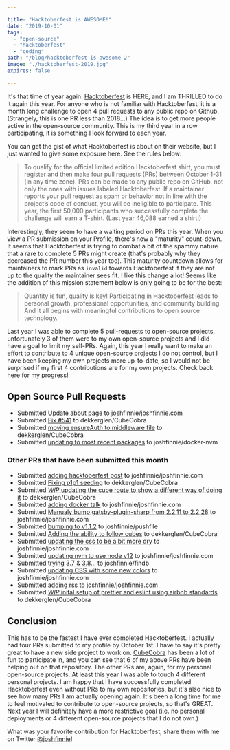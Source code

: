 ```yaml
---

title: "Hacktoberfest is AWESOME!"
date: "2019-10-01"
tags:
  - "open-source"
  - "hacktoberfest"
  - "coding"
path: "/blog/hacktoberfest-is-awesome-2"
image: "./hacktoberfest-2019.jpg"
expires: false

---
```


It's that time of year again. [Hacktoberfest](https://hacktoberfest.digitalocean.com/) is HERE, and I am THRILLED to do it again this year. For anyone who is not familiar with Hacktoberfest, it is a month long challenge to open 4 pull requests to any public repo on Github. (Strangely, this is one PR less than 2018...) The idea is to get more people active in the open-source community. This is my third year in a row participating, it is something I look forward to each year.

You can get the gist of what Hacktoberfest is about on their website, but I just wanted to give some exposure here. See the rules below:

> To qualify for the official limited edition Hacktoberfest shirt, you must register and then make four pull requests (PRs) between October 1-31 (in any time zone). PRs can be made to any public repo on GitHub, not only the ones with issues labeled Hacktoberfest. If a maintainer reports your pull request as spam or behavior not in line with the project’s code of conduct, you will be ineligible to participate. This year, the first 50,000 participants who successfully complete the challenge will earn a T-shirt. (Last year 46,088 earned a shirt!)

Interestingly, they seem to have a waiting period on PRs this year. When you view a PR submission on your Profile, there's 
now a "maturity" count-down. It seems that Hacktoberfest is trying to combat a bit of the spammy nature that a rare to
complete 5 PRs might create (that's probably why they decreased the PR number this year too). This maturity countdown allows
for maintainers to mark PRs as `invalid` towards Hacktoberfest if they are not up to the quality the maintainer sees fit. I 
like this change a lot! Seems like the addition of this mission statement below is only going to be for the best:

> Quantity is fun, quality is key! Participating in Hacktoberfest leads to personal growth, professional opportunities, and community building. And it all begins with meaningful contributions to open source technology.

Last year I was able to complete 5 pull-requests to open-source projects, unfortunately 3 of them were to my own open-source projects and I did have a goal to limit my self-PRs. Again, this year I really want to make an effort to contribute to 4 unique open-source projects I do not control, but I have been keeping my own projects more up-to-date, so I would not be surprised if my first 4 contributions are for my own projects. Check back here for my progress!

## Open Source Pull Requests

* Submitted <a href="https://github.com/joshfinnie/joshfinnie.com/pull/298">Update about page</a> to joshfinnie/joshfinnie.com
* Submitted <a href="https://github.com/dekkerglen/CubeCobra/pull/548">Fix #541</a> to dekkerglen/CubeCobra
* Submitted <a href="https://github.com/dekkerglen/CubeCobra/pull/561">moving ensureAuth to middleware file</a> to dekkerglen/CubeCobra
* Submitted <a href="https://github.com/joshfinnie/docker-nvm/pull/1">updating to most recent packages</a> to joshfinnie/docker-nvm

### Other PRs that have been submitted this month

* Submitted <a href="https://github.com/joshfinnie/joshfinnie.com/pull/304">adding hacktoberfest post</a> to joshfinnie/joshfinnie.com
* Submitted <a href="https://github.com/dekkerglen/CubeCobra/pull/576">Fixing p1p1 seeding</a> to dekkerglen/CubeCobra
* Submitted <a href="https://github.com/dekkerglen/CubeCobra/pull/577">*WIP* updating the cube route to show a different way of doing it</a> to dekkerglen/CubeCobra
* Submitted <a href="https://github.com/joshfinnie/joshfinnie.com/pull/315">adding docker talk</a> to joshfinnie/joshfinnie.com
* Submitted <a href="https://github.com/joshfinnie/joshfinnie.com/pull/316">Manualy bump gatsby-plugin-sharp from 2.2.11 to 2.2.28</a> to joshfinnie/joshfinnie.com
* Submitted <a href="https://github.com/joshfinnie/pushfile/pull/198">bumping to v1.1.2</a> to joshfinnie/pushfile
* Submitted <a href="https://github.com/dekkerglen/CubeCobra/pull/623">Adding the ability to follow cubes</a> to dekkerglen/CubeCobra
* Submitted <a href="https://github.com/joshfinnie/joshfinnie.com/pull/347">updating the css to be a bit more dry</a> to joshfinnie/joshfinnie.com
* Submitted <a href="https://github.com/joshfinnie/joshfinnie.com/pull/349">updating nvm to use node v12</a> to joshfinnie/joshfinnie.com
* Submitted <a href="https://github.com/joshfinnie/findb/pull/21">trying 3.7 & 3.8...</a> to joshfinnie/findb
* Submitted <a href="https://github.com/joshfinnie/joshfinnie.com/pull/367">updating CSS with some new colors</a> to joshfinnie/joshfinnie.com
* Submitted <a href="https://github.com/joshfinnie/joshfinnie.com/pull/368">adding rss</a> to joshfinnie/joshfinnie.com
* Submitted <a href="https://github.com/dekkerglen/CubeCobra/pull/644">*WIP* inital setup of prettier and eslint using airbnb standards</a> to dekkerglen/CubeCobra

## Conclusion

This has to be the fastest I have ever completed Hacktoberfest. I actually had four PRs submitted to my profile by October 1st. I have to say it's pretty great
to have a new side project to work on. [CubeCobra](https://github.com/dekkerglen/CubeCobra) has been a lot of fun to participate in, and you can see that 6 of my
above PRs have been helping out on that repository. The other PRs are, again, for my personal open-source projects. At least this year I was able to touch 4 different
personal projects. I am happy that I have successfully completed Hacktoberfest even without PRs to my own repositories, but it's also nice to see how many PRs I am
actually opening again. It's been a long time for me to feel motivated to contribute to open-source projects, so that's GREAT. Next year I will definitely have a more
restrictive goal (i.e. no personal deployments or 4 different open-source projects that I do not own.)

What was your favorite contribution for Hacktoberfest, share them with me on Twitter [@joshfinnie](https://twitter.com/joshfinnie)!
